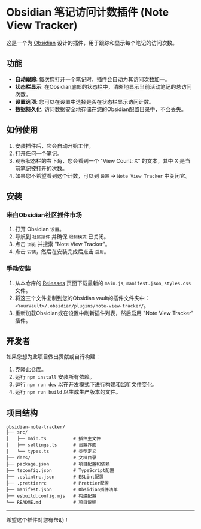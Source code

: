 # Obsidian 笔记访问计数插件 (Note View Tracker)

这是一个为 [Obsidian](https://obsidian.md) 设计的插件，用于跟踪和显示每个笔记的访问次数。

## 功能

-   **自动跟踪**: 每次您打开一个笔记时，插件会自动为其访问次数加一。
-   **状态栏显示**: 在Obsidian底部的状态栏中，清晰地显示当前活动笔记的总访问次数。
-   **设置选项**: 您可以在设置中选择是否在状态栏显示访问计数。
-   **数据持久化**: 访问数据安全地存储在您的Obsidian配置目录中，不会丢失。

## 如何使用

1.  安装插件后，它会自动开始工作。
2.  打开任何一个笔记。
3.  观察状态栏的右下角，您会看到一个 "View Count: X" 的文本，其中 X 是当前笔记被打开的次数。
4.  如果您不希望看到这个计数，可以到 `设置` -> `Note View Tracker` 中关闭它。

## 安装

### 来自Obsidian社区插件市场

1.  打开 Obsidian `设置`。
2.  导航到 `社区插件` 并确保 `限制模式` 已关闭。
3.  点击 `浏览` 并搜索 "Note View Tracker"。
4.  点击 `安装`，然后在安装完成后点击 `启用`。

### 手动安装

1.  从本仓库的 [Releases](https://github.com/your-repo/obsidian-note-view-tracker/releases) 页面下载最新的 `main.js`, `manifest.json`, `styles.css` 文件。
2.  将这三个文件复制到您的Obsidian vault的插件文件夹中：`<YourVault>/.obsidian/plugins/note-view-tracker/`。
3.  重新加载Obsidian或在设置中刷新插件列表，然后启用 "Note View Tracker" 插件。

## 开发者

如果您想为此项目做出贡献或自行构建：

1.  克隆此仓库。
2.  运行 `npm install` 安装所有依赖。
3.  运行 `npm run dev` 以在开发模式下进行构建和监听文件变化。
4.  运行 `npm run build` 以生成生产版本的文件。

## 项目结构

```
obsidian-note-tracker/
├── src/
│   ├── main.ts          # 插件主文件
│   ├── settings.ts      # 设置界面
│   └── types.ts         # 类型定义
├── docs/                # 文档目录
├── package.json         # 项目配置和依赖
├── tsconfig.json        # TypeScript配置
├── .eslintrc.json       # ESLint配置
├── .prettierrc          # Prettier配置
├── manifest.json        # Obsidian插件清单
├── esbuild.config.mjs   # 构建配置
└── README.md            # 项目说明
```

---

希望这个插件对您有帮助！